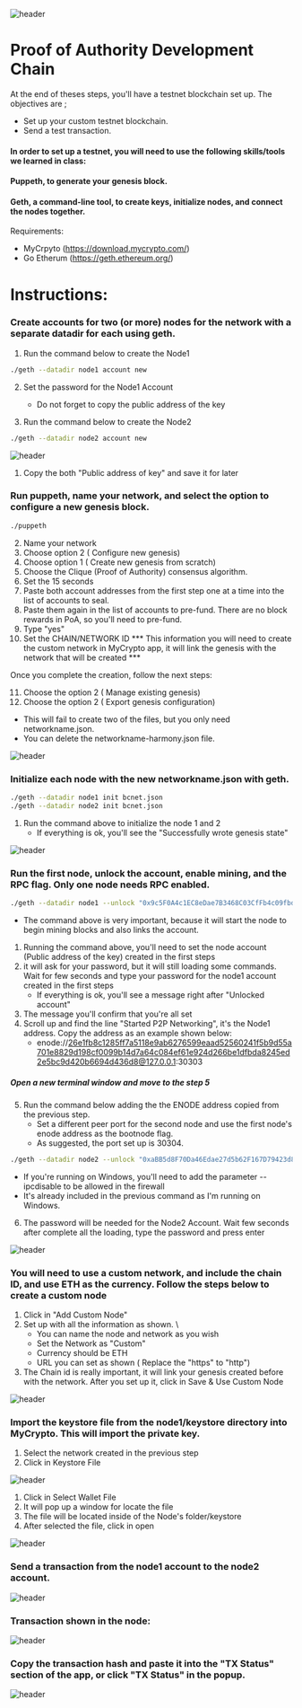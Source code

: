 ![header](Screenshots/header.png)


# Proof of Authority Development Chain

At the end of theses steps, you'll have a testnet blockchain set up. The objectives are ;

* Set up your custom testnet blockchain.
* Send a test transaction.

#### In order to set up a testnet, you will need to use the following skills/tools we learned in class:
#### Puppeth, to generate your genesis block.
#### Geth, a command-line tool, to create keys, initialize nodes, and connect the nodes together.




Requirements:

* MyCrpyto (https://download.mycrypto.com/)
* Go Etherum (https://geth.ethereum.org/)


# Instructions:


### Create accounts for two (or more) nodes for the network with a separate datadir for each using geth.

1) Run the command below to create the Node1

```sh
./geth --datadir node1 account new
```
2) Set the password for the Node1 Account
   * Do not forget to copy the public address of the key

3) Run the command below to create the Node2
```sh
./geth --datadir node2 account new
```

![header](Screenshots/1_createAccount_1.png)

1) Copy the both "Public address of key" and save it for later


### Run puppeth, name your network, and select the option to configure a new genesis block.
```sh
./puppeth
```

2) Name your network
3) Choose option 2 ( Configure new genesis)
4) Choose option 1 ( Create new genesis from scratch)
5) Choose the Clique (Proof of Authority) consensus algorithm.
6) Set the 15 seconds 
7) Paste both account addresses from the first step one at a time into the list of accounts to seal.
8) Paste them again in the list of accounts to pre-fund. There are no block rewards in PoA, so you'll need to pre-fund.
9) Type "yes"
10) Set the CHAIN/NETWORK ID
    *** This information you will need to create the custom network in MyCrypto app, it will link the genesis with the network that will be created ***

Once you complete the creation, follow the next steps:

11) Choose the option 2 ( Manage existing genesis)
12) Choose the option 2 ( Export genesis configuration)
   * This will fail to create two of the files, but you only need networkname.json.
   * You can delete the networkname-harmony.json file.
 
![header](Screenshots/2_CreateGenesisBlock.png)

### Initialize each node with the new networkname.json with geth.

```sh
./geth --datadir node1 init bcnet.json
./geth --datadir node2 init bcnet.json
```

1) Run the command above to initialize the node 1 and 2
   * If everything is ok, you'll see the "Successfully wrote genesis state"

![header](Screenshots/3_InitializeNodes.png)   



### Run the first node, unlock the account, enable mining, and the RPC flag. Only one node needs RPC enabled.

```sh
./geth --datadir node1 --unlock "0x9c5F0A4c1EC8eDae7B3468C03CfFb4c09fbd914e" --mine --rpc --allow-insecure-unlock
```
* The command above is very important, because it will start the node to begin mining blocks and also links the account. 


1) Running the command above, you'll need to set the node account (Public address of the key) created in the first steps
2) it will ask for your password, but it will still loading some commands. Wait for few seconds and type your password for the node1 account created in the first steps
     * If everything is ok, you'll see a message right after "Unlocked account"
3) The message you'll confirm that you're all set
4) Scroll up and find the line "Started P2P Networking", it's the Node1 address. Copy the address as an example shown below:
    * enode://26e1fb8c1285ff7a5118e9ab6276599eaad52560241f5b9d55a701e8829d198cf0099b14d7a64c084ef61e924d266be1dfbda8245ed2e5bc9d420b6694d436d8@127.0.0.1:30303
    
##### Open a new terminal window and move to the step 5

5) Run the command below adding the the ENODE address copied from the previous step.
   * Set a different peer port for the second node and use the first node's enode address as the bootnode flag.
   * As suggested, the port set up is 30304.
```sh
./geth --datadir node2 --unlock "0xaBB5d8F70Da46Edae27d5b62F167D79423d81513" --mine --port 30304 --bootnodes "enode://26e1fb8c1285ff7a5118e9ab6276599eaad52560241f5b9d55a701e8829d198cf0099b14d7a64c084ef61e924d266be1dfbda8245ed2e5bc9d420b6694d436d8@127.0.0.1:30303" --ipcdisable --allow-insecure-unlock
```

* If you're running on Windows, you'll need to add the parameter --ipcdisable to be allowed in the firewall
* It's already included in the previous command as I'm running on Windows.

6) The password will be needed for the Node2 Account. Wait few seconds after complete all the loading, type the password and press enter


![header](Screenshots/4_RunNodes1_2.png)   

### You will need to use a custom network, and include the chain ID, and use ETH as the currency. Follow the steps below to create a custom node

1) Click in "Add Custom Node"
2) Set up with all the information as shown. \
      * You can name the node and network as you wish
      * Set the Network as "Custom"
      * Currency should be ETH
      * URL you can set as shown ( Replace the "https" to "http")
3) The Chain id is really important, it will link your genesis created before with the network. After you set up it, click in Save & Use Custom Node

![header](Screenshots/5_MyCrypto_CreateNetwork.png)   

### Import the keystore file from the node1/keystore directory into MyCrypto. This will import the private key.

1) Select the network created in the previous step
2) Click in Keystore File

![header](Screenshots/6_MyCrypto_ImportKeystore.png)   

1) Click in Select Wallet File
2) It will pop up a window for locate the file
3) The file will be located inside of the Node's folder/keystore
4) After selected the file, click in open

![header](Screenshots/6_MyCrypto_ImportKeystore2.png)   


         
### Send a transaction from the node1 account to the node2 account.

![header](Screenshots/7_MyCrypto_CreateTransaction.png)   

### Transaction shown in the node:

![header](Screenshots/8_MyCrypto_Transaction.png)   

### Copy the transaction hash and paste it into the "TX Status" section of the app, or click "TX Status" in the popup.

![header](Screenshots/9_MyCrypto_Success.png)   


